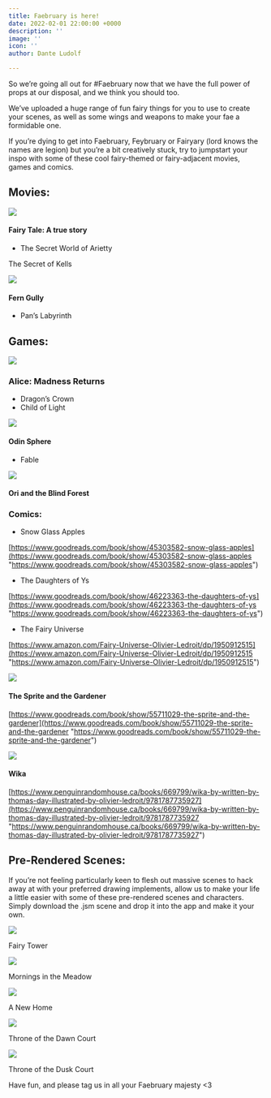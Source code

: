 ```yaml
---
title: Faebruary is here!
date: 2022-02-01 22:00:00 +0000
description: ''
image: ''
icon: ''
author: Dante Ludolf

---
```

So we’re going all out for #Faebruary now that we have the full power of props at our disposal, and we think you should too.

We’ve uploaded a huge range of fun fairy things for you to use to create your scenes, as well as some wings and weapons to make your fae a formidable one.

If you’re dying to get into Faebruary, Feybruary or Fairyary (lord knows the names are legion) but you’re a bit creatively stuck, try to jumpstart your inspo with some of these cool fairy-themed or fairy-adjacent movies, games and comics.

## Movies:

![](/uploads/faebruary-7.png)

#### Fairy Tale: A true story

* The Secret World of Arietty

The Secret of Kells

![](/uploads/faebruary-4.png)

#### Fern Gully

* Pan’s Labyrinth

## Games:

![](/uploads/faebruary-5.png)

### Alice: Madness Returns

* Dragon’s Crown
* Child of Light

![](/uploads/faebruary-3.png)

#### Odin Sphere

* Fable

![](/uploads/faebruary-6.png)

#### Ori and the Blind Forest

### Comics:

* Snow Glass Apples

[https://www.goodreads.com/book/show/45303582-snow-glass-apples](https://www.goodreads.com/book/show/45303582-snow-glass-apples "https://www.goodreads.com/book/show/45303582-snow-glass-apples")

* The Daughters of Ys

[https://www.goodreads.com/book/show/46223363-the-daughters-of-ys](https://www.goodreads.com/book/show/46223363-the-daughters-of-ys "https://www.goodreads.com/book/show/46223363-the-daughters-of-ys")

* The Fairy Universe

[https://www.amazon.com/Fairy-Universe-Olivier-Ledroit/dp/1950912515](https://www.amazon.com/Fairy-Universe-Olivier-Ledroit/dp/1950912515 "https://www.amazon.com/Fairy-Universe-Olivier-Ledroit/dp/1950912515")

![](/uploads/faebruary-2.png)

#### The Sprite and the Gardener

[https://www.goodreads.com/book/show/55711029-the-sprite-and-the-gardener](https://www.goodreads.com/book/show/55711029-the-sprite-and-the-gardener "https://www.goodreads.com/book/show/55711029-the-sprite-and-the-gardener")

![](/uploads/faebruary-1.png)

#### Wika

[https://www.penguinrandomhouse.ca/books/669799/wika-by-written-by-thomas-day-illustrated-by-olivier-ledroit/9781787735927](https://www.penguinrandomhouse.ca/books/669799/wika-by-written-by-thomas-day-illustrated-by-olivier-ledroit/9781787735927 "https://www.penguinrandomhouse.ca/books/669799/wika-by-written-by-thomas-day-illustrated-by-olivier-ledroit/9781787735927")

## Pre-Rendered Scenes:

If you’re not feeling particularly keen to flesh out massive scenes to hack away at with your preferred drawing implements, allow us to make your life a little easier with some of these pre-rendered scenes and characters. Simply download the .jsm scene and drop it into the app and make it your own.

![](/uploads/faebruary-14.png)

Fairy Tower

![](/uploads/faebruary-8.png)

Mornings in the Meadow

![](/uploads/faebruary-13.png)

A New Home

![](/uploads/faebruary-12.png)

Throne of the Dawn Court

![](/uploads/faebruary-9.png)

Throne of the Dusk Court

Have fun, and please tag us in all your Faebruary majesty <3 